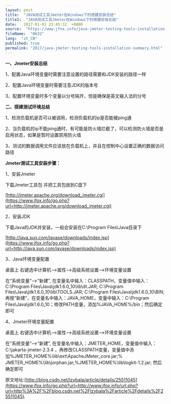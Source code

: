 ```yaml
---
layout: post
title:  "JAVA测试工具Jmeter在Windows下的搭建安装总结"
title2:  "JAVA测试工具Jmeter在Windows下的搭建安装总结"
date:   2017-01-01 23:45:32  +0800
source:  "https://www.jfox.info/java-jmeter-testing-tools-installation-summary.html"
fileName:  "0632"
lang:  "zh_CN"
published: true
permalink: "2017/java-jmeter-testing-tools-installation-summary.html"
---
```




**一、Jmeter安装总结**

1、配置Java环境变量时需要注意设置的路径需要和JDK安装的路径一样

2、配置Java环境变量时需要注意JDK的版本号

3、配置环境变量时多个变量以分号隔开，但是确保是英文输入法的分号

**二、搭建测试环境总结**

1、检测负载机是否可以被调用，检测负载机的ip是否能被ping通

2、当负载机的ip不能ping通时，有可能是防火墙拦截了，可以检测防火墙是否是启用状态，如果是暂时设置禁用防火墙

3、测试的数据调用文件应该放在负载机上，并且在控制中心设置正确的数据访问路径

**Jmeter测试工具安装步骤：**

1、安装Jmeter

下载Jmeter工具包 并把工具包放到C盘下

[http://jmeter.apache.org/download_jmeter.cgi](https://www.jfox.info/go.php?url=http://jmeter.apache.org/download_jmeter.cgi)

2、安装JDK

下载Java的JDK并安装，一般会安装在C:\Program Files\Java目录下

[http://java.sun.com/javase/downloads/index.jsp](https://www.jfox.info/go.php?url=http://java.sun.com/javase/downloads/index.jsp)

3、Java环境变量配置

桌面上 右键选中计算机—>属性—>高级系统设置—>环境变量设置

在“系统变量”—>“新建”, 在变量名中输入：CLASSPATH，变量值中输入：C:\Program Files\Java\jdk1.6.0_10\lib\dt.JAR; C:\Program Files\Java\jdk1.6.0_10\lib\TOOLS.JAR; C:\Program Files\Java\jdk1.6.0_10\BIN;再按“新建”，在变量名中输入：JAVA_HOME，变量中输入：C:\Program Files\Java\jdk1.6.0_10；修改PATH变量，添加%JAVA_HOME%/bin；然后确定即可

4、Jmeter环境变量配置

桌面上 右键选中计算机—>属性—>高级系统设置—>环境变量设置

在“系统变量”—>“新建”, 在变量名中输入：JMETER_HOME，变量值中输入：C:\jakarta-jmeter-2.3.4 ，再修改CLASSPATH变量，变量值中添加%JMETER_HOME%\lib\ext\ApacheJMeter_core.jar;% JMETER_HOME%\lib\jorphan.jar;%JMETER_HOME%\lib\logkit-1.2.jar; 然后确定即可

原文地址:[http://blog.csdn.net/lzybala/article/details/25511045](https://www.jfox.info/go.php?url=http://www.jfox.info/url.php?url=http%3A%2F%2Fblog.csdn.net%2Flzybala%2Farticle%2Fdetails%2F25511045).
